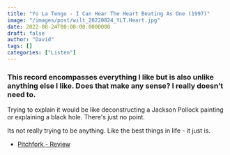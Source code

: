 ```yaml
---
title: "Yo La Tengo - I Can Hear The Heart Beating As One (1997)"
image: "/images/post/wilt_20220824_YLT.Heart.jpg"
date: 2022-08-24T00:00:00.0000000
draft: false
author: "David"
tags: []
categories: ["Listen"]
---
```

### This record encompasses everything I like but is also unlike anything else I like. Does that make any sense? I really doesn’t need to. 

 Trying to explain it would be like deconstructing a Jackson Pollock painting or explaining a black hole. There's just no point.

 Its not really trying to be anything. Like the best things in life - it just is.

-  [Pitchfork - Review](https://pitchfork.com/reviews/albums/yo-la-tengo-i-can-hear-the-heart-beating-as-one/)